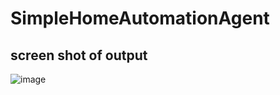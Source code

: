 # SimpleHomeAutomationAgent

## screen shot of output
![image](https://github.com/user-attachments/assets/b9b35138-10ac-410f-a157-8cb8ae061e5d)


